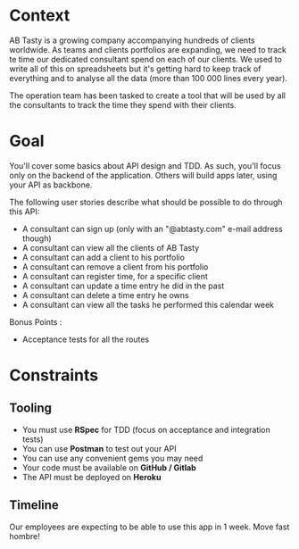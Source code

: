 # Context

AB Tasty is a growing company accompanying hundreds of clients worldwide.
As teams and clients portfolios are expanding, we need to track te time our dedicated 
consultant spend on each of our clients. We used to write all of this on spreadsheets but 
it's getting hard to keep track of everything and to analyse all the data (more than 
100 000 lines every year). 

The operation team has been tasked to create a tool that will be used by all the consultants 
to track the time they spend with their clients.

# Goal

You'll cover some basics about API design and TDD.
As such, you'll focus only on the backend of the application.
Others will build apps later, using your API as backbone.

The following user stories describe what should be possible to do through this API:

- A consultant can sign up (only with an "@abtasty.com" e-mail address though)
- A consultant can view all the clients of AB Tasty
- A consultant can add a client to his portfolio
- A consultant can remove a client from his portfolio
- A consultant can register time, for a specific client
- A consultant can update a time entry he did in the past
- A consultant can delete a time entry he owns
- A consultant can view all the tasks he performed this calendar week

Bonus Points : 
- Acceptance tests for all the routes

# Constraints

## Tooling

- You must use **RSpec** for TDD (focus on acceptance and integration tests)
- You can use **Postman** to test out your API
- You can use any convenient gems you may need
- Your code must be available on **GitHub / Gitlab**
- The API must be deployed on **Heroku**

## Timeline

Our employees are expecting to be able to use this app in 1 week. Move fast hombre!

